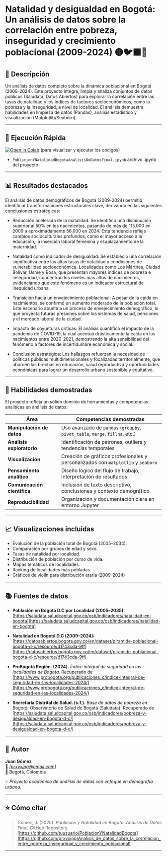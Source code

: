 # Natalidad y desigualdad en Bogotá: Un análisis de datos sobre la correlación entre pobreza, inseguridad y crecimiento poblacional (2009-2024)  🟡🐦‍⬛🔴 

## 📖 Descripción
Un análisis de datos completo sobre la dinámica poblacional en Bogotá (2009-2024). Este proyecto integra, limpia y analiza conjuntos de datos públicos (Saludata, Datos Abiertos) para explorar la correlación entre las tasas de natalidad y los índices de factores socioeconómicos, como la pobreza y la inseguridad, a nivel de localidad. El análisis demuestra habilidades en limpieza de datos (Pandas), análisis estadístico y visualización (Matplotlib/Seaborn).

---

## 🚀 Ejecución Rápida
[![Open in Colab](https://colab.research.google.com/assets/colab-badge.svg)](https://colab.research.google.com/drive/1riysf6eRqfz_YBh-SwbGrYEL5QWpg7FY) (para visualizar y ejecutar los códigos)

- `PoblacionYNatalidadBogotaAnalisisDeDatosFinal.ipynb` archivo .ipynb del proyecto


---

## 📊 Resultados destacados

El análisis de datos demográficos de Bogotá (2009-2024) permitió identificar transformaciones estructurales clave, derivando en las siguientes conclusiones estratégicas:

- Reducción acelerada de la matalidad: Se identificó una disminución superior al 50% en los nacimientos, pasando de más de 115.000 en 2009 a aproximadamente 56.000 en 2024. Esta tendencia refleja cambios socioculturales profundos, como el mayor acceso a la educación, la inserción laboral femenina y el aplazamiento de la maternidad.

- Natalidad como indicador de desigualdad: Se estableció una correlación significativa entre las altas tasas de natalidad y condiciones de vulnerabilidad socioeconómica. Localidades como Los Mártires, Ciudad Bolívar, Usme y Bosa, que presentan mayores índices de pobreza e inseguridad, concentran los niveles más altos de nacimientos, evidenciando que este fenómeno es un indicador estructural de inequidad urbana.

- Transición hacia un envejecimiento poblacional: A pesar de la caída en nacimientos, se confirmó un aumento moderado de la población total. Este escenario apunta a un proceso de envejecimiento demográfico, lo que proyecta futuras presiones sobre los sistemas de salud, pensiones y el mercado laboral de la ciudad.

- Impacto de coyunturas críticas: El análisis cuantificó el impacto de la pandemia de COVID-19, la cual acentuó drásticamente la caída en los nacimientos entre 2020-2021, demostrando la alta sensibilidad del fenómeno a factores de incertidumbre económica y social.

- Conclusión estratégica: Los hallazgos refuerzan la necesidad de políticas públicas multidimensionales y focalizadas territorialmente, que aborden las brechas en educación, salud reproductiva y oportunidades económicas para lograr un desarrollo urbano sostenible y equitativo.


---

## 🧠 Habilidades demostradas

El proyecto refleja un sólido dominio de herramientas y competencias analíticas en análisis de datos:

| Área | Competencias demostradas |
|------|---------------------------|
| **Manipulación de datos** | Uso avanzado de `pandas` (`groupby`, `pivot_table`, `merge`, `fillna`, etc.) |
| **Análisis exploratorio** | Identificación de patrones, outliers y tendencias temporales |
| **Visualización** | Creación de gráficos profesionales y personalizados con `matplotlib` y `seaborn` |
| **Pensamiento analítico** | Diseño lógico del flujo de trabajo, interpretación de resultados |
| **Comunicación científica** | Inclusión de texto descriptivo, conclusiones y contexto demográfico |
| **Reproducibilidad** | Organización y documentación clara en entorno Jupyter |

---

## 📈 Visualizaciones incluidas

- Evolución de la población total de Bogotá (2005–2034).  
- Comparación por grupos de edad y sexo.  
- Tasas de natalidad por localidad.  
- Distribución de población por curso de vida.  
- Mapas temáticos de localidades.  
- Ranking de localidades más pobladas.  
- Gráficos de violín para distribución etaria (2009-2024)

---

## 📚 Fuentes de datos

- **Población en Bogotá D.C por Localidad (2005–2035):**  
  [https://saludata.saludcapital.gov.co/osb/indicadores/natalidad-en-bogota](https://saludata.saludcapital.gov.co/osb/indicadores/natalidad-en-bogota)

- **Natalidad en Bogotá D.C (2009–2024):**  
  [https://datosabiertos.bogota.gov.co/en/dataset/piramide-poblacional-bogota-d-c/resource/d1743cda-9ff](https://datosabiertos.bogota.gov.co/en/dataset/piramide-poblacional-bogota-d-c/resource/d1743cda-9ff)

- **ProBogotá Región. (2024).** *Índice integral de seguridad en las localidades de Bogotá*. Recuperado de [https://www.probogota.org/publicaciones_c/indice-integral-de-seguridad-en-las-localidades-2024/](https://www.probogota.org/publicaciones_c/indice-integral-de-seguridad-en-las-localidades-2024/)

- **Secretaría Distrital de Salud. (s.f.).** *Base de datos de pobreza en Bogotá*. Observatorio de Salud de Bogotá (Saludata). Recuperado de [https://saludata.saludcapital.gov.co/osb/indicadores/pobreza-y-desigualdad-en-bogota-d-c/](https://saludata.saludcapital.gov.co/osb/indicadores/pobreza-y-desigualdad-en-bogota-d-c/)
---

## 👤 Autor

**Juan Gómez**  
📧 *[prxvxjpg@gmail.com]*  
📍 Bogotá, Colombia  

💡 *Proyecto académico de análisis de datos con enfoque en demografía urbana.*

---

## ⭐ Cómo citar

> Gómez, J. (2025). *Población y Natalidad en Bogotá: Análisis de Datos Final.* GitHub Repository.  
> [https://github.com/tuusuario/PoblacionYNatalidadBogota](https://github.com/prxvxjpg/Analisis_de_datos_sobre_la_correlacion_entre_pobreza_inseguridad_y_crecimiento_poblacional)

---

